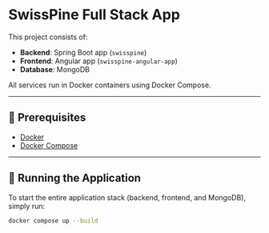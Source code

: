 # SwissPine Full Stack App

This project consists of:
- **Backend**: Spring Boot app (`swisspine`)
- **Frontend**: Angular app (`swisspine-angular-app`)
- **Database**: MongoDB

All services run in Docker containers using Docker Compose.

---

## 🐳 Prerequisites

- [Docker](https://www.docker.com/)
- [Docker Compose](https://docs.docker.com/compose/install/)

---

## 🚀 Running the Application

To start the entire application stack (backend, frontend, and MongoDB), simply run:

```bash
docker compose up --build
